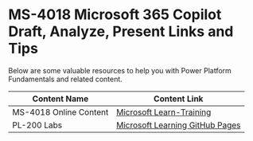 # MS-4018 Microsoft 365 Copilot Draft, Analyze, Present Links and Tips

Below are some valuable resources to help you with Power Platform Fundamentals and related content.

| Content Name                                   | Content Link                                                                 |
|-----------------------------------------------|------------------------------------------------------------------------------|
| MS-4018 Online Content                                   | [Microsoft Learn-Training](https://learn.microsoft.com/en-us/training/paths/draft-analyze-present-microsoft-365-copilot/) |
| PL-200 Labs                                    | [Microsoft Learning GitHub Pages](https://github.com/MicrosoftLearning/MS-4018-Draft-analyze-present-Microsoft-365-Copilot/tree/master/Instructions/Labs) |
